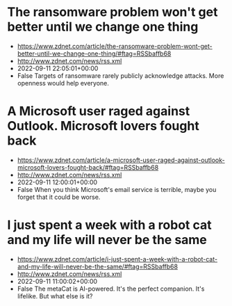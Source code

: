 # The ransomware problem won't get better until we change one thing
 - https://www.zdnet.com/article/the-ransomware-problem-wont-get-better-until-we-change-one-thing/#ftag=RSSbaffb68
 - http://www.zdnet.com/news/rss.xml
 - 2022-09-11 22:05:01+00:00
 - False
Targets of ransomware rarely publicly acknowledge attacks. More openness would help everyone.

# A Microsoft user raged against Outlook. Microsoft lovers fought back
 - https://www.zdnet.com/article/a-microsoft-user-raged-against-outlook-microsoft-lovers-fought-back/#ftag=RSSbaffb68
 - http://www.zdnet.com/news/rss.xml
 - 2022-09-11 12:00:01+00:00
 - False
When you think Microsoft's email service is terrible, maybe you forget that it could be worse.

# I just spent a week with a robot cat and my life will never be the same
 - https://www.zdnet.com/article/i-just-spent-a-week-with-a-robot-cat-and-my-life-will-never-be-the-same/#ftag=RSSbaffb68
 - http://www.zdnet.com/news/rss.xml
 - 2022-09-11 11:00:02+00:00
 - False
The metaCat is AI-powered. It's the perfect companion. It's lifelike. But what else is it?
